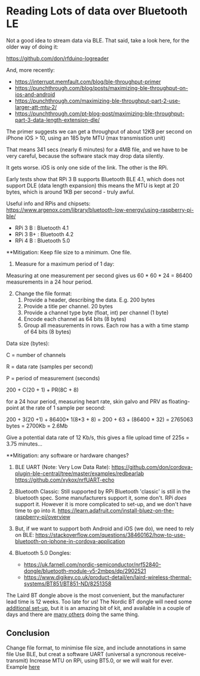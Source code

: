 # Reading Lots of data over Bluetooth LE

Not a good idea to stream data via BLE. That said, take a look here, for the older way of doing it:

https://github.com/don/rfduino-logreader

And, more recently:

* https://interrupt.memfault.com/blog/ble-throughput-primer
* https://punchthrough.com/blog/posts/maximizing-ble-throughput-on-ios-and-android
* https://punchthrough.com/maximizing-ble-throughput-part-2-use-larger-att-mtu-2/
* https://punchthrough.com/pt-blog-post/maximizing-ble-throughput-part-3-data-length-extension-dle/


The primer suggests we can get a throughput of about 12KB per second on iPhone iOS > 10, using an 185 byte MTU  (max transmisstion unit)

That means 341 secs  (nearly 6 minutes) for a 4MB file, and we have to be very careful, because the software stack may drop data silently.

It gets worse. iOS is only one side of the link. The other is the RPi.

Early tests show that RPi 3 B supports Bluetooth BLE 4.1, which does not support DLE (data length expansion) this means the MTU is kept at 20 bytes, which is around 1KB per second - truly awful.

Useful info and RPis and chipsets: https://www.argenox.com/library/bluetooth-low-energy/using-raspberry-pi-ble/
   * RPi 3 B  : Bluetooth 4.1
   * RPi 3 B+ : Bluetooth 4.2
   * RPi 4 B  : Bluetooth 5.0

**Mitigation: Keep file size to a minimum. One file.

1. Measure for a maximum period of 1 day:

Measuring at one measurement per second gives us 60 * 60 * 24 = 86400 measurements in a 24 hour period.

2. Change the file format:
   1. Provide a header, describing the data. E.g. 200 bytes
   2. Provide a title per channel. 20 bytes
   3. Provide a channel type byte (float, int) per channel (1 byte)
   4. Encode each channel as 64 bits (8 bytes)
   5. Group all measurements in rows. Each row has a with a time stamp of 64 bits (8 bytes)

Data size (bytes):

C = number of channels

R = data rate (samples per second)

P = period of measurement (seconds)

200 + C(20 + 1) + PR(8C + 8) 

for a 24 hour period, measuring heart rate, skin galvo and PRV as floating-point at the rate of 1 sample per second:

200 + 3(20 +1) + 86400* 1(8*3 + 8) = 200 + 63 + (86400 * 32) = 2765063 bytes = 2700Kb = 2.6Mb

Give a potential data rate of 12 Kb/s, this gives a file upload time of 225s = 3.75 minutes...

**Mitigation: any software or hardware changes?

1. BLE UART (Note: Very Low Data Rate): 
   https://github.com/don/cordova-plugin-ble-central/tree/master/examples/redbearlab
   https://github.com/xykox/nrfUART-echo
   
2. Bluetooth Classic: Still supported by RPi
Bluetooth 'classic' is still in the bluetooth spec. Some manufacturers support it, some don't. RPi *does* support it. However it is more complicated to set-up, and we don't have time to go into it.
https://learn.adafruit.com/install-bluez-on-the-raspberry-pi/overview

3. But, if we want to support both Android and iOS (we do), we need to rely on BLE: https://stackoverflow.com/questions/38460162/how-to-use-bluetooth-on-iphone-in-cordova-application

4. Bluetooth 5.0 Dongles:

   * https://uk.farnell.com/nordic-semiconductor/nrf52840-dongle/bluetooth-module-v5-2mbps/dp/2902521
   * https://www.digikey.co.uk/product-detail/en/laird-wireless-thermal-systems/BT851/BT851-ND/8251358

The Laird BT dongle above is the most convenient, but the manufacturer lead time is 12 weeks. Too late for us!
The Nordic BT dongle will need some [additional set-up](https://www.nordicsemi.com/Software-and-tools/Software/S140), but it is an amazing bit of kit, and available in a couple of days and there are [many others](https://devzone.nordicsemi.com/f/nordic-q-a/28640/maximum-att-mtu-for-ble-nus) doing the same thing.

## Conclusion

Change file format, to minimise file size, and include annotations in same file
Use BLE, but creat a software UART (universal a syncronous receive-transmit)
Increase MTU on RPi, using BT5.0, or we will wait for ever. Example [here](https://www.tonymacx86.com/threads/how-to-bluetooth-5-0-usb-dongle-guide.287115/) 

